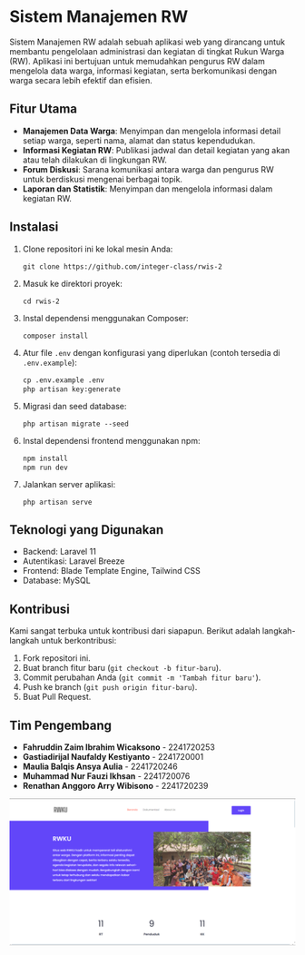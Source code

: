 <!DOCTYPE html>
<html lang="en">
<head>
    <meta charset="UTF-8">
    <meta name="viewport" content="width=device-width, initial-scale=1.0">
</head>
<body>
    <h1>Sistem Manajemen RW</h1>
        Sistem Manajemen RW adalah sebuah aplikasi web yang dirancang untuk membantu pengelolaan administrasi dan kegiatan di tingkat Rukun Warga (RW). 
        Aplikasi ini bertujuan untuk memudahkan pengurus RW dalam mengelola data warga, informasi kegiatan, serta berkomunikasi dengan warga secara lebih efektif dan efisien.
    </p>
    <h2>Fitur Utama</h2>
    <ul>
        <li><strong>Manajemen Data Warga</strong>: Menyimpan dan mengelola informasi detail setiap warga, seperti nama, alamat dan status kependudukan.</li>
        <li><strong>Informasi Kegiatan RW</strong>: Publikasi jadwal dan detail kegiatan yang akan atau telah dilakukan di lingkungan RW.</li>
        <li><strong>Forum Diskusi</strong>: Sarana komunikasi antara warga dan pengurus RW untuk berdiskusi mengenai berbagai topik.</li>
        <li><strong>Laporan dan Statistik</strong>:  Menyimpan dan mengelola informasi dalam kegiatan RW.</li>
    </ul>
    <h2>Instalasi</h2>
    <ol>
        <li>Clone repositori ini ke lokal mesin Anda:
            <pre><code>git clone https://github.com/integer-class/rwis-2</code></pre>
        </li>
        <li>Masuk ke direktori proyek:
            <pre><code>cd rwis-2</code></pre>
        </li>
        <li>Instal dependensi menggunakan Composer:
            <pre><code>composer install</code></pre>
        </li>
        <li>Atur file <code>.env</code> dengan konfigurasi yang diperlukan (contoh tersedia di <code>.env.example</code>):
            <pre><code>cp .env.example .env
php artisan key:generate</code></pre>
        </li>
        <li>Migrasi dan seed database:
            <pre><code>php artisan migrate --seed</code></pre>
        </li>
        <li>Instal dependensi frontend menggunakan npm:
            <pre><code>npm install
npm run dev</code></pre>
        </li>
        <li>Jalankan server aplikasi:
            <pre><code>php artisan serve</code></pre>
        </li>
    </ol>
    <h2>Teknologi yang Digunakan</h2>
    <ul>
        <li>Backend: Laravel 11</li>
        <li>Autentikasi: Laravel Breeze</li>
        <li>Frontend: Blade Template Engine, Tailwind CSS</li>
        <li>Database: MySQL</li>
    </ul>
    <h2>Kontribusi</h2>
    <p>Kami sangat terbuka untuk kontribusi dari siapapun. Berikut adalah langkah-langkah untuk berkontribusi:</p>
    <ol>
        <li>Fork repositori ini.</li>
        <li>Buat branch fitur baru (<code>git checkout -b fitur-baru</code>).</li>
        <li>Commit perubahan Anda (<code>git commit -m 'Tambah fitur baru'</code>).</li>
        <li>Push ke branch (<code>git push origin fitur-baru</code>).</li>
        <li>Buat Pull Request.</li>
    </ol>
    <h2>Tim Pengembang</h2>
    <ul>
        <li><strong>Fahruddin Zaim Ibrahim Wicaksono</strong> - 2241720253 </li>
        <li><strong>Gastiadirijal Naufaldy Kestiyanto</strong> - 2241720001 </li>
        <li><strong>Maulia Balqis Ansya Aulia</strong> - 2241720246 </li>
        <li><strong>Muhammad Nur Fauzi Ikhsan</strong> - 2241720076</li>
        <li><strong>Renathan Anggoro Arry Wibisono</strong> - 2241720239 </li>
    </ul>

</body>
</html>

<img src="https://github.com/integer-class/rwis-2/blob/main/public/assets/keren.png"/>
